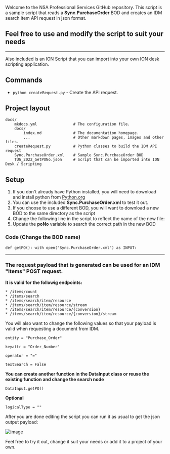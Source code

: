 Welcome to the NSA Professional Services GitHub repository.
This script is a sample script that reads a __Sync.PurchaseOrder__ BOD and creates an IDM search item API request in json format.

## Feel free to use and modify the script to suit your needs
***

Also included is an ION Script that you can import into your own ION desk scripting application.

## Commands

* `python createRequest.py` - Create the API request.

## Project layout

    docs/
        mkdocs.yml                # The configuration file.
        docs/
            index.md              # The documentation homepage.
            ...                   # Other markdown pages, images and other files.
        createRequest.py          # Python classes to build the IDM API request 
        Sync.PurchaseOrder.xml    # Sample Sync.PurchaseOrder BOD
        TUG_2022_GetPONo.json     # Script that can be imported into ION Desk / Scripting

## Setup

1. If you don't already have Python installed, you will need to download and install python from [Python.org](https://www.python.org/downloads/) 
2. You can use the included __Sync.PurchaseOrder.xml__ to test it out.
3. If you choose to use a different BOD, you will want to download a new BOD to the same directory as the script
4. Change the following line in the script to reflect the name of the new file:  
5. Update the __poNo__ variable to search the correct path in the new BOD

### Code (Change the BOD name)   
    def getPO(): with open("Sync.PurchaseOrder.xml") as INPUT:  
***

### The request payload that is generated can be used for an __IDM "Items" POST request.__

__It is valid for the followig endpoints:__

    * /items/count  
    * /items/search  
    * /items/search/item/resource  
    * /items/search/item/resource/stream  
    * /items/search/item/resource/{conversion}  
    * /items/search/item/resource/{conversion}/stream  

You will also want to change the following values so that your payload is valid when requesting a document from IDM.

`entity = "Purchase_Order" `         

`keyattr = "Order_Number" `          

`operator = "="  `                   

`textSearch = False   `              

 __You can create another function in the DataInput class or reuse the existing function and change the search node__

`DataInput.getPO() `      

__Optional__

`logicalType = "" `                  

After you are done editing the script you can run it as usual to get the json output payload:

![image](https://user-images.githubusercontent.com/15594519/161635696-da937c17-5db8-4fef-9b2d-855af260b5f1.png)

Feel free to try it out, change it suit your needs or add it to a project of your own.



